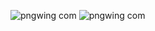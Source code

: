 ![pngwing com](https://github.com/cool14412/asd/assets/118353382/3a65105e-8a48-4643-a1cf-348be229b8b8)
![pngwing com](https://github.com/cool14412/aaa/assets/118353382/dd09137d-5ef3-48c9-9602-38fb046fea41)
